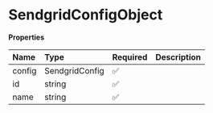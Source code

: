 # SendgridConfigObject

**Properties**

| Name   | Type           | Required | Description |
| :----- | :------------- | :------- | :---------- |
| config | SendgridConfig | ✅       |             |
| id     | string         | ✅       |             |
| name   | string         | ✅       |             |

<!-- This file was generated by liblab | https://liblab.com/ -->

